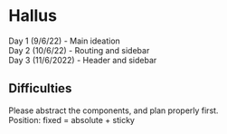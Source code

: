 # Hallus

Day 1 (9/6/22) - Main ideation <br>
Day 2 (10/6/22) - Routing and sidebar <br>
Day 3 (11/6/2022) - Header and sidebar

## Difficulties

Please abstract the components, and plan properly first. <br>
Position: fixed = absolute + sticky
